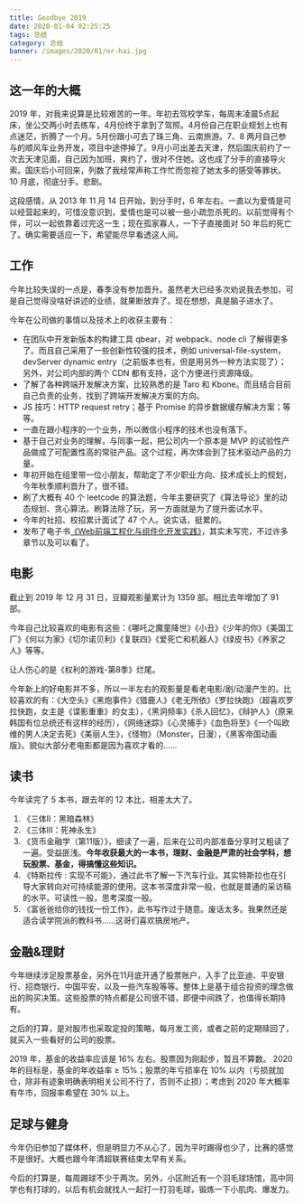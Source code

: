 ```yaml
---
title: Goodbye 2019
date: 2020-01-04 02:25:25
tags: 总结
category: 总结
banner: /images/2020/01/er-hai.jpg
---
```


## 这一年的大概

2019 年，对我来说算是比较艰苦的一年。年初去驾校学车，每周末凌晨5点起床，坐公交两小时去练车，4月份终于拿到了驾照。4月份自己在职业规划上也有点迷茫，折腾了一个月。5月份跟小可去了珠三角、云南旅游。7、8 两月自己参与的顺风车业务开发，项目中途停掉了。9月小可出差去天津，然后国庆前约了一次去天津见面，自己因为加班，爽约了，很对不住她。这也成了分手的直接导火索。国庆后小可回来，列数了我经常声称工作忙而忽视了她太多的感受等罪状。10 月底，彻底分手。悲剧。

这段感情，从 2013 年 11 月 14 日开始，到分手时，6 年左右。一直以为爱情是可以经营起来的，可惜没意识到，爱情也是可以被一些小疏忽杀死的。以前觉得有个伴，可以一起依靠着过完这一生；现在孤家寡人，一下子直接面对 50 年后的死亡了。确实需要适应一下，希望能尽早看透这人间。

<!-- more -->

## 工作

今年比较失误的一点是，春季没有参加晋升。虽然老大已经多次劝说我去参加，可是自己觉得没啥好讲述的业绩，就果断放弃了。现在想想，真是脑子进水了。

今年在公司做的事情以及技术上的收获主要有：

+ 在团队中开发新版本的构建工具 qbear，对 webpack、node cli 了解得更多了。而且自己采用了一些创新性较强的技术，例如 universal-file-system，devServer dynamic entry（之前版本也有，但是用另外一种方法实现了）；另外，对公司内部的两个 CDN 都有支持，这个方便进行资源降级。
+ 了解了各种跨端开发解决方案，比较熟悉的是 Taro 和 Kbone。而且结合目前自己负责的业务，找到了跨端开发解决方案的方向。
+ JS 技巧：HTTP request retry；基于 Promise 的异步数据缓存解决方案；等等。
+ 一直在跟小程序的一个业务，所以微信小程序的技术也没有落下。
+ 基于自己对业务的理解，与同事一起，把公司内一个原本是 MVP 的试验性产品做成了可配置性高的常驻产品。这个过程，再次体会到了技术驱动产品的力量。
+ 年初开始在组里带一位小朋友，帮助定了不少职业方向、技术成长上的规划，今年秋季顺利晋升了，很不错。
+ 刷了大概有 40 个 leetcode 的算法题，今年主要研究了《算法导论》里的动态规划、贪心算法。刷算法除了玩，另一方面就是为了提升面试水平。
+ 今年的社招、校招累计面试了 47 个人。说实话，挺累的。
+ 发布了电子书[《Web前端工程化与组件化开发实践》](https://borninsummer.com/Practice-in-Front-End-Engineering-and-Components-Development/)，其实未写完，不过许多章节以及可以看了。

## 电影

截止到 2019 年 12 月 31 日，豆瓣观影量累计为 1359 部。相比去年增加了 91 部。

今年自己比较喜欢的电影有这些：《哪吒之魔童降世》《小丑》《少年的你》《美国工厂》《何以为家》《切尔诺贝利》《复联四》《爱死亡和机器人》《绿皮书》《养家之人》等等。

让人伤心的是《权利的游戏-第8季》烂尾。

今年新上的好电影并不多，所以一半左右的观影量是看老电影/剧/动漫产生的。比较喜欢的有：《大空头》《黑炮事件》《猎鹿人》《老无所依》《罗拉快跑》（超喜欢罗拉快跑，女主是《谍影重重》的女主），《黑洞频率》《杀人回忆》，《辩护人》（原来韩国有位总统还有这样的经历），《网络迷踪》《心灵捕手》《血色将至》《一个叫欧维的男人决定去死》《美丽人生》，《怪物》（Monster，日漫），《黑客帝国动画版》。貌似大部分老电影都是因为喜欢才看的……

## 读书

今年读完了 5 本书，跟去年的 12 本比，相差太大了。

1. 《三体II：黑暗森林》
2. 《三体III：死神永生》
3. 《货币金融学（第11版）》，细读了一遍，后来在公司内部准备分享时又粗读了一遍。受益匪浅。**今年收获最大的一本书，理财、金融是严肃的社会学科，想玩股票、基金，得搞懂这些知识。**
4. 《特斯拉传 : 实现不可能》，通过此书了解一下汽车行业。其实特斯拉也在引导大家转向对可持续能源的使用。这本书深度非常一般，也就是普通的采访稿的水平。可读性一般，思考深度一般。
5. 《富爸爸给你的钱找一份工作》，此书写作过于随意。废话太多。我果然还是适合读学院派的教科书……这哥们喜欢搞房地产。

## 金融&理财

今年继续涉足股票基金，另外在11月底开通了股票账户，入手了比亚迪、平安银行、招商银行、中国平安，以及一些汽车股等等。整体上是基于组合投资的理念做出的购买决策。这些股票的特点都是公司很不错，即便中间跌了，也值得长期持有。

之后的打算，是对股市也采取定投的策略，每月发工资，或者之前的定期赎回了，就买入一些看好的公司的股票。

2019 年，基金的收益率应该是 16% 左右。股票因为刚起步，暂且不算数。
2020 年的目标是，基金的年收益率 ≥ 15%；股票的年亏损率在 10% 以内（亏损就加仓，除非有迹象明确表明相关公司不行了，否则不止损）；考虑到 2020 年大概率有牛市，回报率希望在 30% 以上。

## 足球与健身

今年仍旧参加了媒体杯，但是明显力不从心了，因为平时踢得也少了，比赛的感觉不是很好。大概也跟今年清超联赛结束太早有关系。

今后的打算是，每周踢球不少于两次。另外，小区附近有一个羽毛球场馆，高中同学也有打球的，以后有机会就找人一起打一打羽毛球，锻炼一下小肌肉、爆发力。


